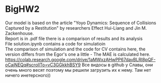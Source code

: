 # BigHW2

Our model is based on the article "Yoyo Dynamics: Sequence of Collisions Captured by a Restitution" by researchers Effect Hui-Liang and Jin M. Zackenhouse.\
Report is in .pdf file there is a comparison of results and its analysis\
File solution.ipynb contains a code for simulatioin\
The comparison of simulation and the code for CV contains here, the version differs from the Egor's one a little - The MAE is calculated here. https://colab.research.google.com/drive/1aMWxzAHwPP67davBLRI8pQF-oCajNEQq#scrollTo=vC3GGkkhBSY9
Все видосы в github у Славы, они очень много весят поэтому мы решили загрузить их к нему. Там нет ничего инетерсного))

